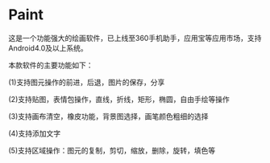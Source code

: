# Paint
这是一个功能强大的绘画软件，已上线至360手机助手，应用宝等应用市场，支持Android4.0及以上系统。

本款软件的主要功能如下：

(1)支持图元操作的前进，后退，图片的保存，分享

(2)支持贴图，表情包操作，直线，折线，矩形，椭圆，自由手绘等操作

(3)支持画布清空，橡皮功能，背景图选择，画笔颜色粗细的选择

(4)支持添加文字

(5)支持区域操作：图元的复制，剪切，缩放，删除，旋转，填色等
